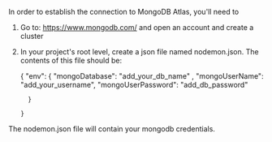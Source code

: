 In order to establish the connection to MongoDB Atlas, you'll need to

1.  Go to: https://www.mongodb.com/ and open an account and create a cluster
2.  In your project's root level, create a json file named nodemon.json.
    The contents of this file should be:
    
       {
           "env": {
            "mongoDatabase": "add_your_db_name" ,
            "mongoUserName": "add_your_username",
            "mongoUserPassword": "add_db_password"

          }

        }

The nodemon.json file will contain your mongodb credentials.
